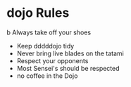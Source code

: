 dojo Rules
==========
b Always take off your shoes
* Keep dddddojo tidy
* Never bring live blades on the tatami
* Respect your opponents
* Most Sensei's should be respected
* no coffee in the Dojo
